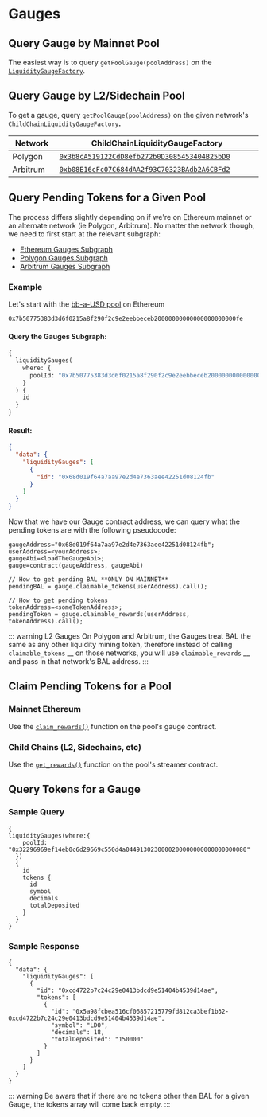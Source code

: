 # Gauges

## Query Gauge by Mainnet Pool

The easiest way is to query `getPoolGauge(poolAddress)` on the [`LiquidityGaugeFactory`](https://etherscan.io/address/0x4E7bBd911cf1EFa442BC1b2e9Ea01ffE785412EC#code).

## Query Gauge by L2/Sidechain Pool

To get a gauge, query `getPoolGauge(poolAddress)` on the given network's `ChildChainLiquidityGaugeFactory`**.**

| Network  | ChildChainLiquidityGaugeFactory                                                                                                                                   |
| -------- | ----------------------------------------------------------------------------------------------------------------------------------------------------------------- |
| Polygon  | <span class="address-link">[`0x3b8cA519122CdD8efb272b0D3085453404B25bD0`](https://polygonscan.com/address/0x3b8cA519122CdD8efb272b0D3085453404B25bD0#code)</span> |
| Arbitrum | <span class="address-link">[`0xb08E16cFc07C684dAA2f93C70323BAdb2A6CBFd2`](https://arbiscan.io/address/0xb08E16cFc07C684dAA2f93C70323BAdb2A6CBFd2#code)</span>     |

## Query Pending Tokens for a Given Pool

The process differs slightly depending on if we're on Ethereum mainnet or an alternate network (ie Polygon, Arbitrum). No matter the network though, we need to first start at the relevant subgraph:

- [Ethereum Gauges Subgraph](https://thegraph.com/hosted-service/subgraph/balancer-labs/balancer-gauges)
- [Polygon Gauges Subgraph](https://thegraph.com/hosted-service/subgraph/balancer-labs/balancer-gauges-polygon)
- [Arbitrum Gauges Subgraph](https://thegraph.com/hosted-service/subgraph/balancer-labs/balancer-gauges-arbitrum)

### Example

Let's start with the [bb-a-USD pool](https://app.balancer.fi/#/pool/0x7b50775383d3d6f0215a8f290f2c9e2eebbeceb20000000000000000000000fe) on Ethereum

`0x7b50775383d3d6f0215a8f290f2c9e2eebbeceb20000000000000000000000fe`

#### Query the Gauges Subgraph:

```graphql
{
  liquidityGauges(
    where: {
      poolId: "0x7b50775383d3d6f0215a8f290f2c9e2eebbeceb20000000000000000000000fe"
    }
  ) {
    id
  }
}
```

#### Result:

```json
{
  "data": {
    "liquidityGauges": [
      {
        "id": "0x68d019f64a7aa97e2d4e7363aee42251d08124fb"
      }
    ]
  }
}
```

Now that we have our Gauge contract address, we can query what the pending tokens are with the following pseudocode:

```
gaugeAddress="0x68d019f64a7aa97e2d4e7363aee42251d08124fb";
userAddress=<yourAddress>;
gaugeAbi=<loadTheGaugeAbi>;
gauge=contract(gaugeAddress, gaugeAbi)

// How to get pending BAL **ONLY ON MAINNET**
pendingBAL = gauge.claimable_tokens(userAddress).call();

// How to get pending tokens
tokenAddress=<someTokenAddress>;
pendingToken = gauge.claimable_rewards(userAddress, tokenAddress).call();
```

::: warning L2 Gauges
On Polygon and Arbitrum, the Gauges treat BAL the same as any other liquidity mining token, therefore instead of calling `claimable_tokens` __ on those networks, you will use `claimable_rewards` __ and pass in that network's BAL address.
:::

## Claim Pending Tokens for a Pool

### Mainnet Ethereum

Use the [`claim_rewards()`](https://github.com/balancer/balancer-v2-monorepo/blob/master/pkg/liquidity-mining/contracts/gauges/ethereum/LiquidityGaugeV5.vy#L440-L450) function on the pool's gauge contract.

### Child Chains (L2, Sidechains, etc)

Use the [`get_rewards()`](https://github.com/balancer/balancer-v2-monorepo/blob/master/pkg/liquidity-mining/contracts/gauges/ChildChainStreamer.vy#L139-L148) function on the pool's streamer contract.

## Query Tokens for a Gauge

### Sample Query

```
{
liquidityGauges(where:{
    poolId: "0x32296969ef14eb0c6d29669c550d4a0449130230000200000000000000000080"
  })
  {
    id
    tokens {
      id
      symbol
      decimals
      totalDeposited
    }
  }
}
```

### Sample Response

```
{
  "data": {
    "liquidityGauges": [
      {
        "id": "0xcd4722b7c24c29e0413bdcd9e51404b4539d14ae",
        "tokens": [
          {
            "id": "0x5a98fcbea516cf06857215779fd812ca3bef1b32-0xcd4722b7c24c29e0413bdcd9e51404b4539d14ae",
            "symbol": "LDO",
            "decimals": 18,
            "totalDeposited": "150000"
          }
        ]
      }
    ]
  }
}
```

::: warning
Be aware that if there are no tokens other than BAL for a given Gauge, the tokens array will come back empty.
:::


<style scoped>
table {
    display: table;
    width: 100%;
}
</style>